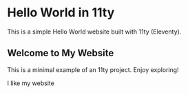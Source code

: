 # Hello World in 11ty

This is a simple Hello World website built with 11ty (Eleventy). 

## Welcome to My Website

This is a minimal example of an 11ty project. Enjoy exploring!

I like my website